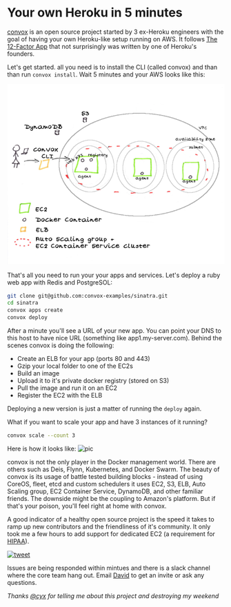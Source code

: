 # Your own Heroku in 5 minutes

[convox](https://www.convox.com) is an open source project started by 3 ex-Heroku engineers with the goal of having your own Heroku-like setup running on AWS. It follows [The 12-Factor App](https://12factor.net) that not surprisingly was written by one of Heroku's founders.

Let's get started. all you need is to install the CLI (called convox) and than than run `convox install`. Wait 5 minutes and your AWS looks like this:

![pic](convox.png)

That's all you need to run your your apps and services. Let's deploy a ruby web app with Redis and PostgreSOL:
``` bash
git clone git@github.com:convox-examples/sinatra.git
cd sinatra
convox apps create
convox deploy
```
After a minute you'll see a URL of your new app. You can point your DNS to this host to have nice URL (something like app1.my-server.com).
Behind the scenes convox is doing the following:

* Create an ELB for your app (ports 80 and 443)
* Gzip your local folder to one of the EC2s
* Build an image
* Upload it to it's private docker registry (stored on S3)
* Pull the image and run it on an EC2
* Register the EC2 with the ELB

Deploying a new version is just a matter of running the `deploy` again.

What if you want to scale your app and have 3 instances of it running?
``` bash
convox scale --count 3
```
Here is how it looks like:
![pic](images/convox-new-app.png)

convox is not the only player in the Docker management world. There are others such as Deis, Flynn, Kubernetes, and Docker Swarm. The beauty of convox is its usage of battle tested building blocks - instead of using CoreOS, fleet, etcd and custom schedulers it uses EC2, S3, ELB, Auto Scaling group, EC2 Container Service, DynamoDB, and other familiar friends. The downside might be the coupling to Amazon's platform. But if that's your poison, you'll feel right at home with convox.

A good indicator of a healthy open source project is the speed it takes to ramp up new contributors and the friendliness of it's community. It only took me a few hours to add support for dedicated EC2 (a requirement for [HIPAA](https://en.wikipedia.org/wiki/Health_Insurance_Portability_and_Accountability_Act)).

[![tweet](images/tweet.png)](https://twitter.com/goconvox/status/625218176775790592)

Issues are being responded within mintues and there is a slack channel where the core team hang out. Email [David](mailto:david@convox.com) to get an invite or ask any questions.
 
*Thanks [@cyx](https://twitter.com/cyx) for telling me about this project and destroying my weekend*
